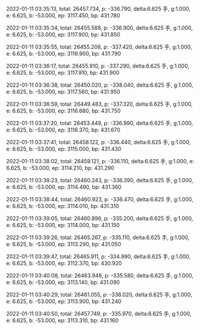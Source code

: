 2022-01-11 03:35:13, total: 26457.734, p: -336.790, delta:6.625 手, g:1.000, e: 6.625, b: -53.000, ep: 3117.450, bp: 431.780

2022-01-11 03:35:34, total: 26455.588, p: -336.900, delta:6.625 手, g:1.000, e: 6.625, b: -53.000, ep: 3117.900, bp: 431.850

2022-01-11 03:35:55, total: 26455.208, p: -337.420, delta:6.625 手, g:1.000, e: 6.625, b: -53.000, ep: 3116.900, bp: 431.790

2022-01-11 03:36:17, total: 26455.910, p: -337.290, delta:6.625 手, g:1.000, e: 6.625, b: -53.000, ep: 3117.910, bp: 431.900

2022-01-11 03:36:38, total: 26450.020, p: -338.040, delta:6.625 手, g:1.000, e: 6.625, b: -53.000, ep: 3117.560, bp: 431.950

2022-01-11 03:36:59, total: 26449.483, p: -337.320, delta:6.625 手, g:1.000, e: 6.625, b: -53.000, ep: 3116.680, bp: 431.750

2022-01-11 03:37:20, total: 26453.449, p: -336.990, delta:6.625 手, g:1.000, e: 6.625, b: -53.000, ep: 3116.370, bp: 431.670

2022-01-11 03:37:41, total: 26458.122, p: -336.440, delta:6.625 手, g:1.000, e: 6.625, b: -53.000, ep: 3115.000, bp: 431.430

2022-01-11 03:38:02, total: 26459.121, p: -336.110, delta:6.625 手, g:1.000, e: 6.625, b: -53.000, ep: 3114.210, bp: 431.290

2022-01-11 03:38:23, total: 26460.243, p: -336.390, delta:6.625 手, g:1.000, e: 6.625, b: -53.000, ep: 3114.490, bp: 431.360

2022-01-11 03:38:44, total: 26460.923, p: -336.470, delta:6.625 手, g:1.000, e: 6.625, b: -53.000, ep: 3114.010, bp: 431.310

2022-01-11 03:39:05, total: 26460.896, p: -335.200, delta:6.625 手, g:1.000, e: 6.625, b: -53.000, ep: 3114.000, bp: 431.150

2022-01-11 03:39:26, total: 26465.267, p: -335.110, delta:6.625 手, g:1.000, e: 6.625, b: -53.000, ep: 3113.290, bp: 431.050

2022-01-11 03:39:47, total: 26465.911, p: -334.990, delta:6.625 手, g:1.000, e: 6.625, b: -53.000, ep: 3112.370, bp: 430.920

2022-01-11 03:40:08, total: 26463.948, p: -335.580, delta:6.625 手, g:1.000, e: 6.625, b: -53.000, ep: 3113.140, bp: 431.090

2022-01-11 03:40:29, total: 26461.055, p: -336.020, delta:6.625 手, g:1.000, e: 6.625, b: -53.000, ep: 3113.900, bp: 431.240

2022-01-11 03:40:50, total: 26457.749, p: -335.970, delta:6.625 手, g:1.000, e: 6.625, b: -53.000, ep: 3113.310, bp: 431.160